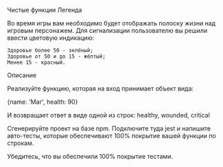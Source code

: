 Чистые функции
Легенда

Во время игры вам необходимо будет отображать полоску жизни над игровым персонажем. Для сигнализации пользователю вы решили ввести цветовую индикацию:

    Здоровье более 50 - зелёный;
    Здоровье от 50 и до 15 - жёлтый;
    Менее 15 - красный.

Описание

Реализуйте функцию, которая на вход принимает объект вида:

{name: 'Маг', health: 90}

И возвращает ответ в виде одной из строк: healthy, wounded, critical

Сгенерируйте проект на базе npm. Подключите туда jest и напишите авто-тесты, которые обеспечивают 100% покрытие вашей функции по строкам.

Убедитесь, что вы обеспечили 100% покрытие тестами.
